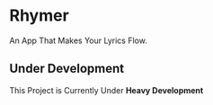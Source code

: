 # Rhymer
An App That Makes Your Lyrics Flow.

## Under Development
This Project is Currently Under **Heavy Development**

